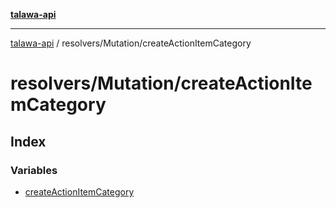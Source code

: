 [**talawa-api**](../../../README.md)

***

[talawa-api](../../../modules.md) / resolvers/Mutation/createActionItemCategory

# resolvers/Mutation/createActionItemCategory

## Index

### Variables

- [createActionItemCategory](variables/createActionItemCategory.md)
